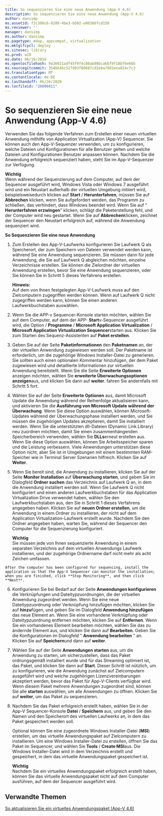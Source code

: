 ```yaml
---
title: So sequenzieren Sie eine neue Anwendung (App-V 4.6)
description: So sequenzieren Sie eine neue Anwendung (App-V 4.6)
author: dansimp
ms.assetid: f2c398c6-9200-4be3-b502-e00386fcd150
ms.reviewer: ''
manager: dansimp
ms.author: dansimp
ms.pagetype: mdop, appcompat, virtualization
ms.mktglfcycl: deploy
ms.sitesec: library
ms.prod: w10
ms.date: 06/16/2016
ms.openlocfilehash: 9a36021adf45f0f4c80ab08bcabbf9f18bf6e66b
ms.sourcegitcommit: 354664bc527d93f80687cd2eba70d1eea024c7c3
ms.translationtype: MT
ms.contentlocale: de-DE
ms.lasthandoff: 06/26/2020
ms.locfileid: "10806811"
---
```

# So sequenzieren Sie eine neue Anwendung (App-V 4.6)


Verwenden Sie das folgende Verfahren zum Erstellen einer neuen virtuellen Anwendung mithilfe von Application Virtualization (App-V) Sequencer. Sie können auch den App-V-Sequenzer verwenden, um zu konfigurieren, welche Dateien und Konfigurationen für alle Benutzer gelten und welche Dateien und Konfigurationen Benutzer anpassen können. Nachdem Sie die Anwendung erfolgreich sequenziert haben, steht Sie im App-V-Sequenzer zur Verfügung.

**Wichtig**  
Wenn während der Sequenzierung auf dem Computer, auf dem der Sequencer ausgeführt wird, Windows Vista oder Windows 7 ausgeführt wird und ein Neustart außerhalb der virtuellen Umgebung initiiert wird, beispielsweisedurch klicken auf **Start**  /  **Herunterfahren**, müssen Sie auf **Abbrechen** klicken, wenn Sie aufgefordert werden, das Programm zu schließen, das verhindert, dass Windows beendet wird. Wenn Sie auf " **Herunterfahren erzwingen**" klicken, schlägt die Paketerstellung fehl, und der Computer wird neu gestartet. Wenn Sie auf **Abbrechen**klicken, zeichnet der Sequencer den Neustart erfolgreich auf, während die Anwendung sequenziert wird.



**So Sequenzieren Sie eine neue Anwendung**

1.  Zum Erstellen des App-V-Laufwerks konfigurieren Sie Laufwerk Q als Speicherort, der zum Speichern von Dateien verwendet werden kann, während Sie eine Anwendung sequenzieren. Sie müssen dann für jede Anwendung, die Sie auf Laufwerk Q abgleichen möchten, einzelne Verzeichnisse erstellen. Sie können die Zielordner der virtuellen Anwendung erstellen, bevor Sie eine Anwendung sequenzieren, oder Sie können Sie in Schritt 5 dieses Verfahrens erstellen.

    **Hinweis:**  
    Auf dem von Ihnen festgelegten App-V-Laufwerk muss auf den Zielcomputern zugegriffen werden können. Wenn auf Laufwerk Q nicht zugegriffen werden kann, können Sie einen anderen Laufwerkbuchstaben auswählen.



2.  Wenn Sie die APP-v Sequencer-Konsole starten möchten, wählen Sie auf dem Computer, auf dem der APP- **Start**v-Sequencer ausgeführt wird, die Option  /  **Programme**  /  **Microsoft Application Virtualization**  /  **Microsoft Application Virtualization Sequencer**starten aus. Klicken Sie zum Starten des Sequenz-Assistenten auf **Paket erstellen**.

3.  Geben Sie auf der Seite **Paketinformationen** den **Paketnamen** an, der der virtuellen Anwendung zugewiesen werden soll. Der Paketname ist erforderlich, um die zugehörige Windows Installer-Datei zu generieren. Sie sollten auch einen optionalen Kommentar hinzufügen, der dem Paket zugewiesen wird und detaillierte Informationen zur virtuellen Anwendung bereitstellt. Wenn Sie die Seite **Erweiterte Optionen** anzeigen möchten, wählen Sie **erweiterte Überwachungsoptionen anzeigen**aus, und klicken Sie dann auf **weiter**. fahren Sie andernfalls mit Schritt 5 fort.

4.  Wählen Sie auf der Seite **Erweiterte Optionen** aus, damit Microsoft Update die Anwendung während der Reihenfolge aktualisieren kann, und aktivieren Sie die **Ausführung von Microsoft Update während der Überwachung**. Wenn Sie diese Option auswählen, können Microsoft-Updates während der Überwachungsphase installiert werden, und Sie müssen die zugehörigen Updates akzeptieren, damit Sie installiert werden. Wenn Sie die unterstützten dll-Dateien (Dynamic Link Library) neu zuordnen möchten, damit Sie einen zusammenhängenden Speicherbereich verwenden, wählen Sie **DLLs**erneut erstellen aus. Wenn Sie diese Option auswählen, können Sie Arbeitsspeicher sparen und die Leistung verbessern. Viele Anwendungen unterstützen diese Option nicht, aber Sie ist in Umgebungen mit einem bestimmten RAM-Speicher wie in Terminal Server Szenarien hilfreich. Klicken Sie auf **Weiter**.

5.  Wenn Sie bereit sind, die Anwendung zu installieren, klicken Sie auf der Seite **Monitor Installation** auf **Überwachung starten**, und geben Sie im Dialogfeld **Ordner suchen** das Verzeichnis auf Laufwerk Q an, in dem die Anwendung installiert werden soll. Wenn Sie Laufwerk Q nicht konfiguriert und einen anderen Laufwerkbuchstaben für das Application Virtualization Drive verwendet haben, wählen Sie den Laufwerkbuchstaben aus, den Sie in Schritt 1 dieses Verfahrens angegeben haben. Klicken Sie auf **neuen Ordner erstellen**, um die Anwendung in einem Ordner zu installieren, der nicht auf dem Application Virtualization-Laufwerk erstellt wurde. Nachdem Sie den Ordner angegeben haben, warten Sie, während der Sequencer den Computer für die Sequenzierung konfiguriert.

    **Wichtig**  
    Sie müssen jede von Ihnen sequenzierte Anwendung in einem separaten Verzeichnis auf dem virtuellen Anwendungs Laufwerk installieren, und der zugehörige Ordnername darf nicht mehr als acht Zeichen umfassen.



~~~
After the computer has been configured for sequencing, install the application so that the App-V Sequencer can monitor the installation; when you are finished, click **Stop Monitoring**, and then click **Next**.
~~~

6. Konfigurieren Sie bei Bedarf auf der Seite **Anwendungen konfigurieren** die Verknüpfungen und Dateitypzuordnungen, die der virtuellen Anwendung zugeordnet werden. Wenn Sie eine neue Dateitypzuordnung oder Verknüpfung hinzufügen möchten, klicken Sie auf **hinzu**fügen, und geben Sie im Dialogfeld **Anwendung hinzufügen** das neue Element an. Wenn Sie eine vorhandene Verknüpfung oder Dateitypzuordnung entfernen möchten, klicken Sie auf **Entfernen**. Wenn Sie ein vorhandenes Element bearbeiten möchten, wählen Sie das zu ändernde Element aus, und klicken Sie dann auf **Bearbeiten**. Geben Sie die Konfigurationen im Dialogfeld " **Anwendung bearbeiten** " an. Klicken Sie auf **Speichern**und dann auf **weiter**.

7. Wählen Sie auf der Seite **Anwendungen starten** aus, um die Anwendung zu starten, um sicherzustellen, dass das Paket ordnungsgemäß installiert wurde und für das Streaming optimiert ist, das Paket, und klicken Sie dann auf **Start**. Dieser Schritt ist nützlich, um zu konfigurieren, wie die Anwendung zunächst auf Zielcomputern ausgeführt wird und welche zugehörigen Lizenzvereinbarungen akzeptiert werden, bevor das Paket für App-V-Clients verfügbar wird. Wenn diesem Paket mehrere Anwendungen zugeordnet sind, können Sie alle **starten** auswählen, um alle Anwendungen zu öffnen. Klicken Sie auf **weiter**, um das Paket zu sequenzieren.

8. Nachdem Sie das Paket erfolgreich erstellt haben, wählen Sie in der App-V Sequencer-Konsole **Datei**  /  **Speichern** aus, und geben Sie den Namen und den Speicherort des virtuellen Laufwerks an, in dem das Paket gespeichert werden soll.

   Optional können Sie eine zugeordnete Windows Installer-Datei (**MSI**) erstellen, um das virtuelle Anwendungspaket auf Zielcomputern zu installieren. Um eine Windows Installer-Datei zu erstellen, öffnen Sie das Paket im Sequencer, und wählen Sie **Tools**  /  **Create MSI**aus. Die Windows Installer-Datei wird in dem Verzeichnis erstellt und gespeichert, in dem das virtuelle Anwendungspaket gespeichert ist.

   **Wichtig**  
   Nachdem Sie ein virtuelles Anwendungspaket erfolgreich erstellt haben, können Sie das virtuelle Anwendungspaket nicht auf dem Computer ausführen, auf dem der Sequencer ausgeführt wird.



## Verwandte Themen


[So aktualisieren Sie ein virtuelles Anwendungspaket (App-V 4.6)](how-to-upgrade-a-virtual-application-package--app-v-46-.md)









